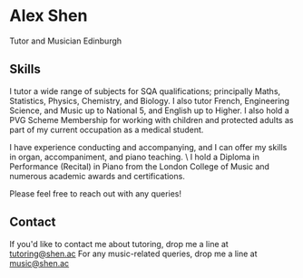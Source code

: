 # Alex Shen

Tutor and Musician
Edinburgh

## Skills

I tutor a wide range of subjects for SQA qualifications; principally Maths, Statistics, Physics, Chemistry, and Biology. 
I also tutor French, Engineering Science, and Music up to National 5, and English up to Higher. 
I also hold a PVG Scheme Membership for working with children and protected adults as part of my current occupation as a medical student. 

I have experience conducting and accompanying, and I can offer my skills in organ, accompaniment, and piano teaching. \\
I hold a Diploma in Performance (Recital) in Piano from the London College of Music and numerous academic awards and certifications. 

Please feel free to reach out with any queries!

## Contact
If you'd like to contact me about tutoring, drop me a line at tutoring@shen.ac
For any music-related queries, drop me a line at music@shen.ac